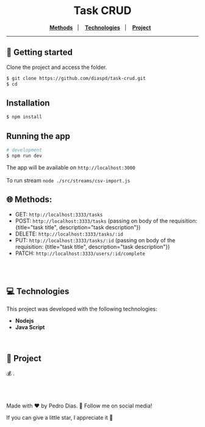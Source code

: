 <h1 align="center">
  Task CRUD
</h1>

<p align="center">
   <a href="#-Methods"><b>Methods</b></a>&nbsp;&nbsp;&nbsp;|&nbsp;&nbsp;&nbsp;
  <a href="#-Technologies"><b>Technologies</b></a>&nbsp;&nbsp;&nbsp;|&nbsp;&nbsp;&nbsp;
  <a href="#-Project"><b>Project</b></a>&nbsp;&nbsp;&nbsp;
</p>

---

## 🚀 Getting started

Clone the project and access the folder.

```bash
$ git clone https://github.com/diaspd/task-crud.git
$ cd 
```

## Installation

```bash
$ npm install
```

## Running the app

```bash
# development
$ npm run dev
```

The app will be available on `http://localhost:3000` <br></br>
To run stream `node ./src/streams/csv-import.js`

## 🌐 Methods:
- GET: `http://localhost:3333/tasks` </br>
- POST: `http://localhost:3333/tasks` (passing on body of the requisition: {title="task title", description="task description"}) </br> 
- DELETE: `http://localhost:3333/tasks/:id` </br>
- PUT: `http://localhost:3333/tasks/:id` (passing on body of the requisition: {title="task title", description="task description"}) </br>
- PATCH: `http://localhost:3333/users/:id/complete` </br>


<br></br>

## 💻 Technologies

This project was developed with the following technologies:
<b>
- Nodejs
- Java Script
</b>

</br>

## 📄 Project
💰 .

<br></br>

Made with ♥ by Pedro Dias. 👋 Follow me on social media! </br>

If you can give a little star, I appreciate it 🤩
